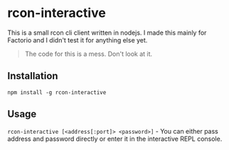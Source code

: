 # rcon-interactive

This is a small rcon cli client written in nodejs.
I made this mainly for Factorio and I didn't test it for anything else yet.

> The code for this is a mess. Don't look at it.

## Installation

```shell
npm install -g rcon-interactive
```

## Usage

`rcon-interactive [<address[:port]> <password>]` - You can either pass address and password directly or enter it in the interactive REPL console.

